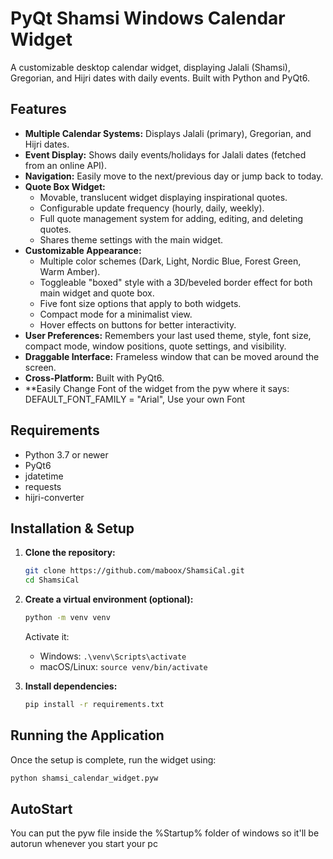 # PyQt Shamsi Windows Calendar Widget

A customizable desktop calendar widget, displaying Jalali (Shamsi), Gregorian, and Hijri dates with daily events. Built with Python and PyQt6.

## Features

* **Multiple Calendar Systems:** Displays Jalali (primary), Gregorian, and Hijri dates.
* **Event Display:** Shows daily events/holidays for Jalali dates (fetched from an online API).
* **Navigation:** Easily move to the next/previous day or jump back to today.
* **Quote Box Widget:**
    * Movable, translucent widget displaying inspirational quotes.
    * Configurable update frequency (hourly, daily, weekly).
    * Full quote management system for adding, editing, and deleting quotes.
    * Shares theme settings with the main widget.
* **Customizable Appearance:**
    * Multiple color schemes (Dark, Light, Nordic Blue, Forest Green, Warm Amber).
    * Toggleable "boxed" style with a 3D/beveled border effect for both main widget and quote box.
    * Five font size options that apply to both widgets.
    * Compact mode for a minimalist view.
    * Hover effects on buttons for better interactivity.
* **User Preferences:** Remembers your last used theme, style, font size, compact mode, window positions, quote settings, and visibility.
* **Draggable Interface:** Frameless window that can be moved around the screen.
* **Cross-Platform:** Built with PyQt6.
* **Easily Change Font of the widget from the pyw where it says: DEFAULT_FONT_FAMILY = "Arial", Use your own Font

## Requirements

* Python 3.7 or newer
* PyQt6
* jdatetime
* requests
* hijri-converter

## Installation & Setup

1.  **Clone the repository:**
    ```bash
    git clone https://github.com/maboox/ShamsiCal.git
    cd ShamsiCal
    ```

2.  **Create a virtual environment (optional):**
    ```bash
    python -m venv venv
    ```
    Activate it:
    * Windows: `.\venv\Scripts\activate`
    * macOS/Linux: `source venv/bin/activate`

3.  **Install dependencies:**
    ```bash
    pip install -r requirements.txt
    ```

## Running the Application

Once the setup is complete, run the widget using:

```bash
python shamsi_calendar_widget.pyw
```

## AutoStart

You can put the pyw file inside the %Startup% folder of windows so it'll be autorun whenever you start your pc
